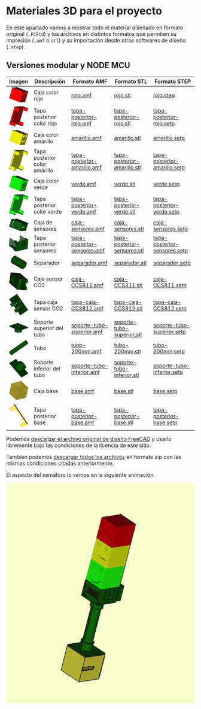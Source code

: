 # Materiales 3D para el proyecto

En este apartado vamos a mostrar todo el material diseñado en formato original (`.FCStd`) y los archivos en distintos formatos que permiten su impresión (`.amf` o `stl`) y su importación desde otros softwares de diseño  (`.step`).

## Versiones modular y NODE MCU

<center>

| Imagen | Descripción | Formato AMF | Formato STL | Formato STEP |
|:-:|---|---|---|---|
| ![Caja color rojo](../img/3D/i1.png) | Caja color rojo | [rojo.amf](amf/rojo.amf) | [rojo.stl](stl/rojo.stl) | [rojo.step](step/rojo.step) |
| ![Tapa posterior color rojo](../img/3D/i2.png) | Tapa posterior color rojo | [tapa-posterior-rojo.amf](../3D/amf/tapa-posterior-rojo.amf) | [tapa-posterior-rojo.stl](../3D/stl/tapa-posterior-rojo.stl) | [tapa-posterior-rojo.setp](../3D/step/tapa-posterior-rojo.step)|
| ![Caja color amarillo](../img/3D/i3.png) | Caja color amarillo | [amarillo.amf](../3D/amf/amarillo.amf) | [amarillo.stl](../3D/stl/amarillo.stl) | [amarillo.setp](../3D/step/amarillo.step)|
| ![Tapa posterior color amarillo](../img/3D/i4.png) | Tapa posterior color amarillo | [tapa-posterior-amarillo.amf](../3D/amf/tapa-posterior-amarillo.amf) | [tapa-posterior-amarillo.stl](../3D/stl/tapa-posterior-amarillo.stl) | [tapa-posterior-amarillo.setp](../3D/step/tapa-posterior-amarillo.step)|
| ![Caja color verde](../img/3D/i5.png) | Caja color verde | [verde.amf](../3D/amf/verde.amf) | [verde.stl](../3D/stl/verde.stl) | [verde.setp](../3D/step/verde.step)|
| ![Tapa posterior color verde](../img/3D/i6.png) | Tapa posterior color verde | [tapa-posterior-verde.amf](../3D/amf/tapa-posterior-verde.amf) | [tapa-posterior-verde.stl](../3D/stl/tapa-posterior-verde.stl) | [tapa-posterior-verde.setp](../3D/step/tapa-posterior-verde.step)|
| ![Caja de sensores](../img/3D/i7.png) | Caja de sensores | [caja-sensores.amf](../3D/amf/caja-sensores.amf) | [caja-sensores.stl](../3D/stl/caja-sensores.stl) | [caja-sensores.setp](../3D/step/caja-sensores.step)|
| ![Tapa posterior sensores](../img/3D/i8.png) | Tapa posterior sensores | [tapa-posterior-sensores.amf](../3D/amf/tapa-posterior-sensores.amf) | [tapa-posterior-sensores.stl](../3D/stl/tapa-posterior-sensores.stl) | [tapa-posterior-sensores.setp](../3D/step/tapa-posterior-sensores.step)|
| ![Separador](../img/3D/i9.png) | Separador | [separador.amf](../3D/amf/separador.amf) | [separador.stl](../3D/stl/separador.stl) | [separador.setp](../3D/step/separador.step)|
| ![Caja sensor CO2](../img/3D/i10.png) | Caja sensor CO2 | [caja-CCS811.amf](../3D/amf/caja-CCS811.amf) | [caja-CCS811.stl](../3D/stl/caja-CCS811.stl) | [caja-CCS811.setp](../3D/step/caja-CCS811.step)|
| ![Tapa caja sensor CO2](../img/3D/i11.png) | Tapa caja sensor CO2 | [tapa-caja-CCS812.amf](../3D/amf/tapa-caja-CCS812.amf) | [tapa-caja-CCS812.stl](../3D/stl/tapa-caja-CCS812.stl) | [tapa-caja-CCS812.setp](../3D/step/tapa-caja-CCS812.step)|
| ![Soporte superior del tubo](../img/3D/i12.png) | Soporte superior del tubo | [soporte-tubo-superior.amf](../3D/amf/soporte-tubo-superior.amf) | [soporte-tubo-superior.stl](../3D/stl/soporte-tubo-superior.stl) | [soporte-tubo-superior.setp](../3D/step/soporte-tubo-superior.step)|
| ![Tubo](../img/3D/i13.png) | Tubo | [tubo-200mm.amf](../3D/amf/tubo-200mm.amf) | [tubo-200mm.stl](../3D/stl/tubo-200mm.stl) | [tubo-200mm.setp](../3D/step/tubo-200mm.step)|
| ![Soporte inferior del tubo](../img/3D/i14.png) | Soporte inferior del tubo | [soporte-tubo-inferior.amf](../3D/amf/soporte-tubo-inferior.amf) | [soporte-tubo-inferior.stl](../3D/stl/soporte-tubo-inferior.stl) | [soporte-tubo-inferior.setp](../3D/step/soporte-tubo-inferior.step)|
| ![Caja base ](../img/3D/i15.png) | Caja base | [base.amf](../3D/amf/base.amf) | [base.stl](../3D/stl/base.stl) | [base.setp](../3D/step/base.step)|
| ![Tapa posterior base](../img/3D/i16.png) | Tapa posterior base | [tapa-posterior-base.amf](../3D/amf/tapa-posterior-base.amf) | [tapa-posterior-base.stl](../3D/stl/tapa-posterior-base.stl) | [tapa-posterior-base.setp](../3D/step/tapa-posterior-base.step)|

</center>

Podemos [descargar el archivo original de diseño FreeCAD](../3D/design/design.FCStd) y usarlo libremente bajo las condiciones de la licencia de este sitio.

También podemos [descargar todos los archivos](../3D/semaforo-3D.zip) en formato zip con las mismas condiciones citadas anteriormente.

El aspecto del semáforo lo vemos en la siguiente animación.

<center>

![Animación del semáforo completo ](../img/3D/semaforo.gif)

</center>
